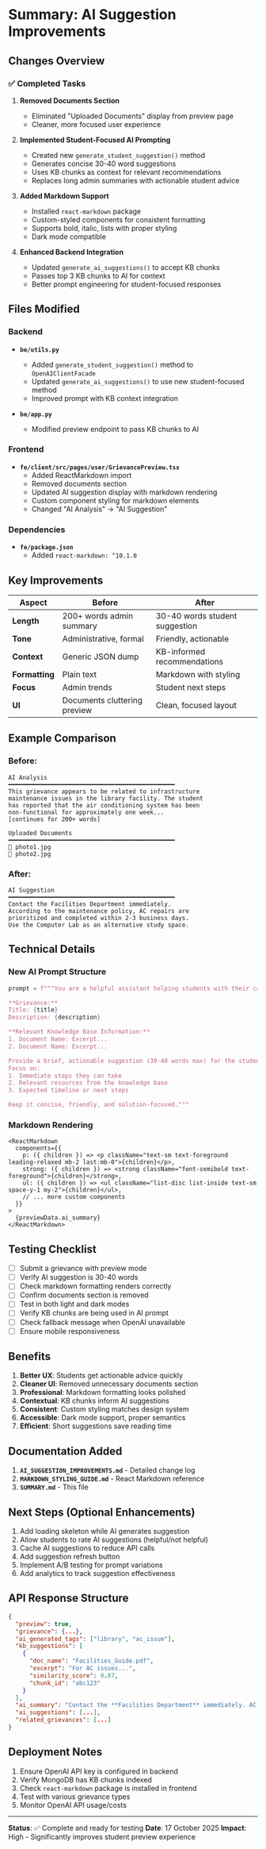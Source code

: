 # Summary: AI Suggestion Improvements

## Changes Overview

### ✅ Completed Tasks

1. **Removed Documents Section**
   - Eliminated "Uploaded Documents" display from preview page
   - Cleaner, more focused user experience

2. **Implemented Student-Focused AI Prompting**
   - Created new `generate_student_suggestion()` method
   - Generates concise 30-40 word suggestions
   - Uses KB chunks as context for relevant recommendations
   - Replaces long admin summaries with actionable student advice

3. **Added Markdown Support**
   - Installed `react-markdown` package
   - Custom-styled components for consistent formatting
   - Supports bold, italic, lists with proper styling
   - Dark mode compatible

4. **Enhanced Backend Integration**
   - Updated `generate_ai_suggestions()` to accept KB chunks
   - Passes top 3 KB chunks to AI for context
   - Better prompt engineering for student-focused responses

## Files Modified

### Backend
- **`be/utils.py`**
  - Added `generate_student_suggestion()` method to `OpenAIClientFacade`
  - Updated `generate_ai_suggestions()` to use new student-focused method
  - Improved prompt with KB context integration

- **`be/app.py`**
  - Modified preview endpoint to pass KB chunks to AI

### Frontend
- **`fe/client/src/pages/user/GrievancePreview.tsx`**
  - Added ReactMarkdown import
  - Removed documents section
  - Updated AI suggestion display with markdown rendering
  - Custom component styling for markdown elements
  - Changed "AI Analysis" → "AI Suggestion"

### Dependencies
- **`fe/package.json`**
  - Added `react-markdown: ^10.1.0`

## Key Improvements

| Aspect | Before | After |
|--------|--------|-------|
| **Length** | 200+ words admin summary | 30-40 words student suggestion |
| **Tone** | Administrative, formal | Friendly, actionable |
| **Context** | Generic JSON dump | KB-informed recommendations |
| **Formatting** | Plain text | Markdown with styling |
| **Focus** | Admin trends | Student next steps |
| **UI** | Documents cluttering preview | Clean, focused layout |

## Example Comparison

### Before:
```
AI Analysis
━━━━━━━━━━━━━━━━━━━━━━━━━━━━━━━━━━━━━━━━━━━━━━━
This grievance appears to be related to infrastructure 
maintenance issues in the library facility. The student 
has reported that the air conditioning system has been 
non-functional for approximately one week...
[continues for 200+ words]

Uploaded Documents
━━━━━━━━━━━━━━━━━━━━━━━━━━━━━━━━━━━━━━━━━━━━━━━
📄 photo1.jpg
📄 photo2.jpg
```

### After:
```
AI Suggestion
━━━━━━━━━━━━━━━━━━━━━━━━━━━━━━━━━━━━━━━━━━━━━━━
Contact the Facilities Department immediately. 
According to the maintenance policy, AC repairs are 
prioritized and completed within 2-3 business days. 
Use the Computer Lab as an alternative study space.
```

## Technical Details

### New AI Prompt Structure
```python
prompt = f"""You are a helpful assistant helping students with their campus grievances.

**Grievance:**
Title: {title}
Description: {description}

**Relevant Knowledge Base Information:**
1. Document Name: Excerpt...
2. Document Name: Excerpt...

Provide a brief, actionable suggestion (30-40 words max) for the student.
Focus on:
1. Immediate steps they can take
2. Relevant resources from the knowledge base
3. Expected timeline or next steps

Keep it concise, friendly, and solution-focused."""
```

### Markdown Rendering
```tsx
<ReactMarkdown
  components={{
    p: ({ children }) => <p className="text-sm text-foreground leading-relaxed mb-2 last:mb-0">{children}</p>,
    strong: ({ children }) => <strong className="font-semibold text-foreground">{children}</strong>,
    ul: ({ children }) => <ul className="list-disc list-inside text-sm space-y-1 my-2">{children}</ul>,
    // ... more custom components
  }}
>
  {previewData.ai_summary}
</ReactMarkdown>
```

## Testing Checklist

- [ ] Submit a grievance with preview mode
- [ ] Verify AI suggestion is 30-40 words
- [ ] Check markdown formatting renders correctly
- [ ] Confirm documents section is removed
- [ ] Test in both light and dark modes
- [ ] Verify KB chunks are being used in AI prompt
- [ ] Check fallback message when OpenAI unavailable
- [ ] Ensure mobile responsiveness

## Benefits

1. **Better UX**: Students get actionable advice quickly
2. **Cleaner UI**: Removed unnecessary documents section
3. **Professional**: Markdown formatting looks polished
4. **Contextual**: KB chunks inform AI suggestions
5. **Consistent**: Custom styling matches design system
6. **Accessible**: Dark mode support, proper semantics
7. **Efficient**: Short suggestions save reading time

## Documentation Added

1. **`AI_SUGGESTION_IMPROVEMENTS.md`** - Detailed change log
2. **`MARKDOWN_STYLING_GUIDE.md`** - React Markdown reference
3. **`SUMMARY.md`** - This file

## Next Steps (Optional Enhancements)

1. Add loading skeleton while AI generates suggestion
2. Allow students to rate AI suggestions (helpful/not helpful)
3. Cache AI suggestions to reduce API calls
4. Add suggestion refresh button
5. Implement A/B testing for prompt variations
6. Add analytics to track suggestion effectiveness

## API Response Structure

```json
{
  "preview": true,
  "grievance": {...},
  "ai_generated_tags": ["library", "ac_issue"],
  "kb_suggestions": [
    {
      "doc_name": "Facilities_Guide.pdf",
      "excerpt": "For AC issues...",
      "similarity_score": 0.87,
      "chunk_id": "abc123"
    }
  ],
  "ai_summary": "Contact the **Facilities Department** immediately. AC repairs typically take *2-3 business days*. Use the **Computer Lab** meanwhile.",
  "ai_suggestions": [...],
  "related_grievances": [...]
}
```

## Deployment Notes

1. Ensure OpenAI API key is configured in backend
2. Verify MongoDB has KB chunks indexed
3. Check `react-markdown` package is installed in frontend
4. Test with various grievance types
5. Monitor OpenAI API usage/costs

---

**Status**: ✅ Complete and ready for testing
**Date**: 17 October 2025
**Impact**: High - Significantly improves student preview experience
